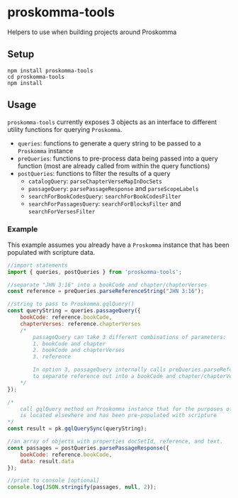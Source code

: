 # proskomma-tools
Helpers to use when building projects around Proskomma

## Setup
```
npm install proskomma-tools
cd proskomma-tools
npm install
```

## Usage
`proskomma-tools` currently exposes 3 objects as an interface to different utility functions for querying `Proskomma`.
- `queries`: functions to generate a query string to be passed to a `Proskomma` instance
- `preQueries`: functions to pre-process data being passed into a query function (most are already called from within the query functions)
- `postQueries`: functions to filter the results of a query
    - `catalogQuery`: `parseChapterVerseMapInDocSets`
    - `passageQuery`: `parsePassageResponse` and `parseScopeLabels`
    - `searchForBookCodesQuery`: `searchForBookCodesFilter`
    - `searchForPassagesQuery`: `searchForBlocksFilter` and `searchForVersesFilter`

### Example
This example assumes you already have a `Proskomma` instance that has been populated with scripture data.
```js
//import statements
import { queries, postQueries } from 'proskomma-tools';

//separate "JHN 3:16" into a bookCode and chapter/chapterVerses
const reference = preQueries.parseReferenceString("JHN 3:16");

//string to pass to Proskomma.gqlQuery()
const queryString = queries.passageQuery({
    bookCode: reference.bookCode,
    chapterVerses: reference.chapterVerses
    /*
        passageQuery can take 3 different combinations of parameters:
        1. bookCode and chapter
        2. bookCode and chapterVerses
        3. reference

        In option 3, passageQuery internally calls preQueries.parseReferenceString 
        to separate reference out into a bookCode and chapter/chapterVerses.
    */
});

/*
    call gqlQuery method on Proskomma instance that for the purposes of the example 
    is located elsewhere and has been pre-populated with scripture
*/
const result = pk.gqlQuerySync(queryString);

//an array of objects with properties docSetId, reference, and text.
const passages = postQueries.parsePassageResponse({
    bookCode: reference.bookCode,
    data: result.data
});

//print to console [optional]
console.log(JSON.stringify(passages, null, 2));
```